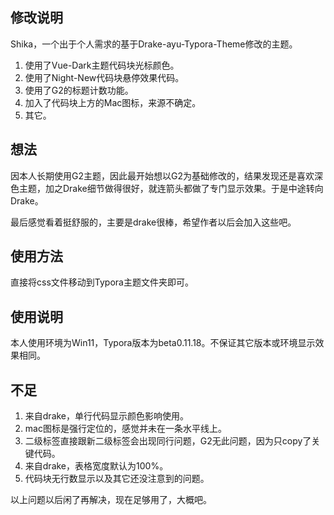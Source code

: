 ## 修改说明
Shika，一个出于个人需求的基于Drake-ayu-Typora-Theme修改的主题。

1. 使用了Vue-Dark主题代码块光标颜色。
2. 使用了Night-New代码块悬停效果代码。
3. 使用了G2的标题计数功能。
4. 加入了代码块上方的Mac图标，来源不确定。
5. 其它。

## 想法

因本人长期使用G2主题，因此最开始想以G2为基础修改的，结果发现还是喜欢深色主题，加之Drake细节做得很好，就连箭头都做了专门显示效果。于是中途转向Drake。

最后感觉看着挺舒服的，主要是drake很棒，希望作者以后会加入这些吧。

## 使用方法

直接将css文件移动到Typora主题文件夹即可。

## 使用说明

本人使用环境为Win11，Typora版本为beta0.11.18。不保证其它版本或环境显示效果相同。

## 不足

1. 来自drake，单行代码显示颜色影响使用。
2. mac图标是强行定位的，感觉并未在一条水平线上。
3. 二级标签直接跟新二级标签会出现同行问题，G2无此问题，因为只copy了关键代码。
4. 来自drake，表格宽度默认为100%。
5. 代码块无行数显示以及其它还没注意到的问题。

以上问题以后闲了再解决，现在足够用了，大概吧。
